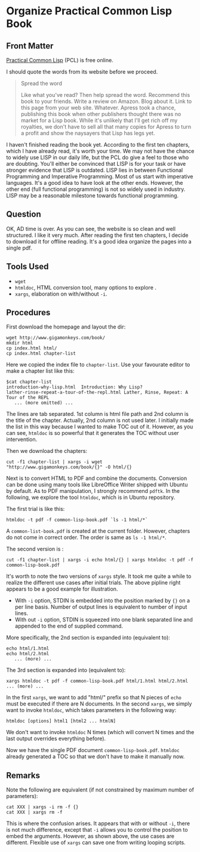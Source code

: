 # Organize Practical Common Lisp Book

## Front Matter

[Practical Common Lisp](http://www.gigamonkeys.com/book/)
(PCL)
is free online. 

I should quote the words from its website before we proceed. 

> Spread the word
> 
> Like what you've read? Then help spread the word. Recommend this book to your friends. Write a review on Amazon. Blog about it. Link to this page from your web site. Whatever. Apress took a chance, publishing this book when other publishers thought there was no market for a Lisp book. While it's unlikely that I'll get rich off my royalties, we don't have to sell all that many copies for Apress to turn a profit and show the naysayers that Lisp has legs yet.

I haven't finished reading the book yet. 
According to the first ten chapters, 
which I have already read, 
it's worth your time. 
We may not have the chance to widely use LISP in our daily life, 
but the PCL do give a feel to those who are doubting. 
You'll either be convinced that LISP is for your task
or have stronger evidence that LISP is outdated. 
LISP lies in between Functional Programming and Imperative Programming. 
Most of us start with imperative languages. 
It's a good idea to have look at the other ends. 
However, the other end (full functional programming)
is not so widely used in industry. 
LISP may be a reasonable milestone towards functional programming. 

## Question

OK, AD time is over. 
As you can see, the website is so clean and well structured. 
I like it very much. 
After reading the first ten chapters, 
I decide to download it for offline reading. 
It's a good idea organize the pages into a single pdf. 

## Tools Used

   * `wget`
   * `htmldoc`, HTML conversion tool, many options to explore .
   * `xargs`, elaboration on with/without `-i`.

## Procedures

First download the homepage and layout the dir:

```
wget http://www.gigamonkeys.com/book/
mkdir html
cp index.html html/
cp index.html chapter-list
```

Here we copied the index file to `chapter-list`. 
Use your favourate editor to make a chapter list like this:

```
$cat chapter-list 
introduction-why-lisp.html	Introduction: Why Lisp?	
lather-rinse-repeat-a-tour-of-the-repl.html	Lather, Rinse, Repeat: A Tour of the REPL
   ... (more omitted) ...
```

The lines are tab separated. 
1st column is html file path and 2nd column is the title of the chapter.
Actually, 2nd column is not used later. 
I initially made the list in this way because I wanted to make TOC out of it. 
However, as you can see, `htmldoc` is so powerful that it 
generates the TOC without user intervention. 

Then we download the chapters:

```
cut -f1 chapter-list | xargs -i wget "http://www.gigamonkeys.com/book/{}" -O html/{}
```

Next is to convert HTML to PDF and combine the documents. 
Conversion can be done using many tools like LibreOffice Writer shipped with Ubuntu by default. 
As to PDF manipulation, I strongly recommend `pdftk`.
In the following, we explore the tool `htmldoc`, 
which is in Ubuntu repository. 

The first trial is like this:

```
htmldoc -t pdf -f common-lisp-book.pdf `ls -1 html/*`
```

A `common-list-book.pdf` is created at the current folder. 
However, chapters do not come in correct order. 
The order is same as `ls -1 html/*`. 

The second version is :

```
cut -f1 chapter-list | xargs -i echo html/{} | xargs htmldoc -t pdf -f common-lisp-book.pdf
```

It's worth to note the two versions of `xargs` style.
It took me quite a while to realize the different use cases after initial trials. 
The above pipline right appears to be a good example for illustration. 

   * With `-i` option, 
   STDIN is embedded into the position marked by `{}`
   on a per line basis. 
   Number of output lines is equivalent to number of input lines. 
   * With out `-i` option, 
   STDIN is squeezed into one blank separated line and appended to the end of supplied command. 

More specifically, the 2nd section is expanded into (equivalent to):

```
echo html/1.html
echo html/2.html
   ... (more) ...
```

The 3rd section is expanded into (equivalent to):

```
xargs htmldoc -t pdf -f common-lisp-book.pdf html/1.html html/2.html ... (more) ...
```

In the first `xargs`, we want to add "html/" prefix 
so that N pieces of `echo` must be executed if there are N documents. 
In the second `xargs`, we simply want to invoke `htmldoc`, 
which takes parameters in the following way:

```
htmldoc [options] html1 [html2 ... htmlN]
```

We don't want to invoke `htmldoc` N times 
(which will convert N times and the last output overrides everything before). 

Now we have the single PDF document `common-lisp-book.pdf`. 
`htmldoc` already generated a TOC so that we don't have to make it manually now. 

## Remarks

Note the following are equivalent
(if not constrained by maximum number of parameters):

```
cat XXX | xargs -i rm -f {}
cat XXX | xargs rm -f
```

This is where the confusion arises. 
It appears that with or without `-i`, 
there is not much difference, 
except that `-i` allows you to control the position to embed the arguments. 
However, as shown above, the use cases are different. 
Flexible use of `xargs` can save one from writing looping scripts. 

